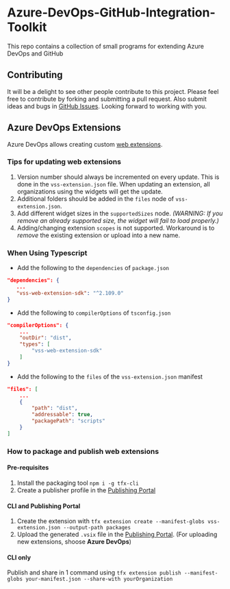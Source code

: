 # Azure-DevOps-GitHub-Integration-Toolkit
This repo contains a collection of small programs for extending Azure DevOps and GitHub

## Contributing
It will be a delight to see other people contribute to this project. Please feel free to contribute by forking and submitting a pull request.
Also submit ideas and bugs in [GitHub Issues](https://github.com/raffertyuy/Azure-DevOps-GitHub-Integration-Toolkit/issues).
Looking forward to working with you.

## Azure DevOps Extensions
Azure DevOps allows creating custom [web extensions](https://learn.microsoft.com/en-us/azure/devops/extend/get-started/node?toc=%2Fazure%2Fdevops%2Fmarketplace-extensibility%2Ftoc.json&view=azure-devops).

### Tips for updating web extensions
1. Version number should always be incremented on every update. This is done in the `vss-extension.json` file. When updating an extension, all organizations using the widgets will get the update.
2. Additional folders should be added in the `files` node of `vss-extension.json`.
3. Add different widget sizes in the `supportedSizes` node. _(WARNING: If you remove an already supported size, the widget will fail to load properly.)_
4. Adding/changing extension `scopes` is not supported. Workaround is to _remove_ the existing extension or upload into a new name.

### When Using Typescript
- Add the following to the `dependencies` of `package.json`
```json
"dependencies": {
   ...
   "vss-web-extension-sdk": "^2.109.0"
}
```
- Add the following to `compilerOptions` of `tsconfig.json`
```json
"compilerOptions": {
    ...
    "outDir": "dist",
    "types": [
        "vss-web-extension-sdk"
    ]
}
```
- Add the following to the `files` of the `vss-extension.json` manifest
```json
"files": [
    ...
    {
        "path": "dist",
        "addressable": true,
        "packagePath": "scripts"
    }
]
```

### How to package and publish web extensions
#### Pre-requisites
1. Install the packaging tool `npm i -g tfx-cli`
2. Create a publisher profile in the [Publishing Portal](https://marketplace.visualstudio.com/manage/createpublisher)

#### CLI and Publishing Portal
1. Create the extension with `tfx extension create --manifest-globs vss-extension.json --output-path packages`
2. Upload the generated `.vsix` file in the [Publishing Portal](https://marketplace.visualstudio.com/manage). (For uploading new extensions, shoose **Azure DevOps**)

#### CLI only
Publish and share in 1 command using `tfx extension publish --manifest-globs your-manifest.json --share-with yourOrganization`